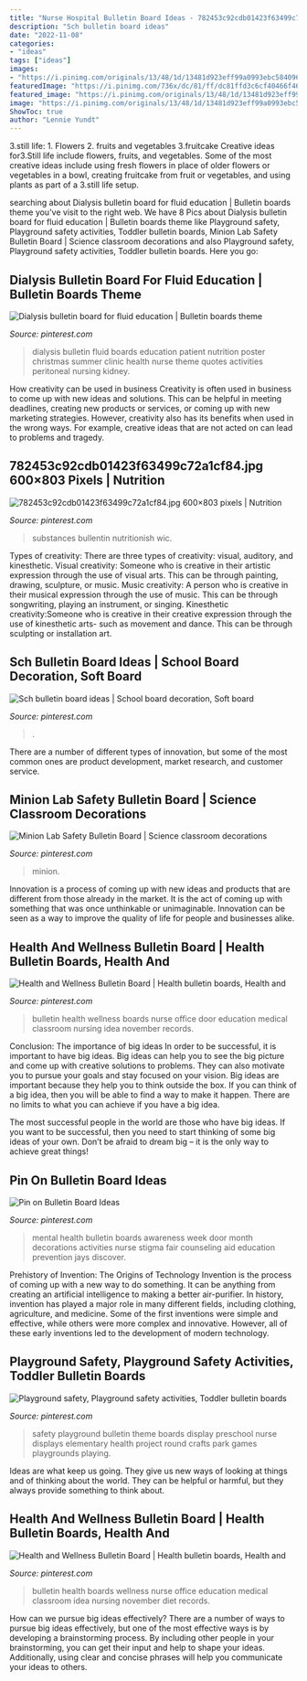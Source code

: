 ```yaml
---
title: "Nurse Hospital Bulletin Board Ideas - 782453c92cdb01423f63499c72a1cf84.jpg 600×803 Pixels"
description: "Sch bulletin board ideas"
date: "2022-11-08"
categories:
- "ideas"
tags: ["ideas"]
images:
- "https://i.pinimg.com/originals/13/48/1d/13481d923eff99a0993ebc584096bf85.jpg"
featuredImage: "https://i.pinimg.com/736x/dc/81/ff/dc81ffd3c6cf40466f46141159cc9e95--health-bulletin-boards-mental-health-awareness-month-bulletin-board.jpg"
featured_image: "https://i.pinimg.com/originals/13/48/1d/13481d923eff99a0993ebc584096bf85.jpg"
image: "https://i.pinimg.com/originals/13/48/1d/13481d923eff99a0993ebc584096bf85.jpg"
ShowToc: true
author: "Lennie Yundt"
---
```



3.still life: 1. Flowers 2. fruits and vegetables 3.fruitcake
Creative ideas for3.Still life include flowers, fruits, and vegetables. Some of the most creative ideas include using fresh flowers in place of older flowers or vegetables in a bowl, creating fruitcake from fruit or vegetables, and using plants as part of a 3.still life setup.

	

		
searching about Dialysis bulletin board for fluid education | Bulletin boards theme you've visit to the right web. We have 8 Pics about Dialysis bulletin board for fluid education | Bulletin boards theme like Playground safety, Playground safety activities, Toddler bulletin boards, Minion Lab Safety Bulletin Board | Science classroom decorations and also Playground safety, Playground safety activities, Toddler bulletin boards. Here you go:
		
    
## Dialysis Bulletin Board For Fluid Education | Bulletin Boards Theme

<img loading=lazy src="https://i.pinimg.com/736x/6a/2a/9a/6a2a9a2313facf1fc3361c71726c5854.jpg" onerror="this.onerror=null;this.src='https://tse3.mm.bing.net/th?id=OIP.-_Kf75SgfksWbwS0yI7JTgHaJ3&amp;pid=15.1';" alt="Dialysis bulletin board for fluid education | Bulletin boards theme">

_Source: pinterest.com_

>dialysis bulletin fluid boards education patient nutrition poster christmas summer clinic health nurse theme quotes activities peritoneal nursing kidney. 

	

How creativity can be used in business
Creativity is often used in business to come up with new ideas and solutions. This can be helpful in meeting deadlines, creating new products or services, or coming up with new marketing strategies. However, creativity also has its benefits when used in the wrong ways. For example, creative ideas that are not acted on can lead to problems and tragedy.

    
## 782453c92cdb01423f63499c72a1cf84.jpg 600×803 Pixels | Nutrition

<img loading=lazy src="https://i.pinimg.com/originals/ad/8b/ae/ad8bae6881daa3c6fa30623215c1e1b3.jpg" onerror="this.onerror=null;this.src='https://tse1.mm.bing.net/th?id=OIP.l2-O9xMzuLHng_fXTBHxtQHaJ6&amp;pid=15.1';" alt="782453c92cdb01423f63499c72a1cf84.jpg 600×803 pixels | Nutrition">

_Source: pinterest.com_

>substances bullentin nutritionish wic. 

	

Types of creativity: There are three types of creativity: visual, auditory, and kinesthetic.
Visual creativity: Someone who is creative in their artistic expression through the use of visual arts. This can be through painting, drawing, sculpture, or music. Music creativity: A person who is creative in their musical expression through the use of music. This can be through songwriting, playing an instrument, or singing. Kinesthetic creativity:Someone who is creative in their creative expression through the use of kinesthetic arts- such as movement and dance. This can be through sculpting or installation art.

    
## Sch Bulletin Board Ideas | School Board Decoration, Soft Board

<img loading=lazy src="https://i.pinimg.com/originals/13/48/1d/13481d923eff99a0993ebc584096bf85.jpg" onerror="this.onerror=null;this.src='https://tse3.mm.bing.net/th?id=OIP.6SCAuBP4bu1n95ChY3gamQHaJ4&amp;pid=15.1';" alt="Sch bulletin board ideas | School board decoration, Soft board">

_Source: pinterest.com_

>. 

	

There are a number of different types of innovation, but some of the most common ones are product development, market research, and customer service.

    
## Minion Lab Safety Bulletin Board | Science Classroom Decorations

<img loading=lazy src="https://i.pinimg.com/736x/2f/8f/83/2f8f839521b9e16958016f18a4f880d2.jpg" onerror="this.onerror=null;this.src='https://tse4.mm.bing.net/th?id=OIP.WknfgyqDfgOTL-0Ep9xDVgHaJ3&amp;pid=15.1';" alt="Minion Lab Safety Bulletin Board | Science classroom decorations">

_Source: pinterest.com_

>minion. 

	

Innovation is a process of coming up with new ideas and products that are different from those already in the market. It is the act of coming up with something that was once unthinkable or unimaginable. Innovation can be seen as a way to improve the quality of life for people and businesses alike.

    
## Health And Wellness Bulletin Board | Health Bulletin Boards, Health And

<img loading=lazy src="https://i.pinimg.com/736x/e5/73/3c/e5733c3422d079193de4b50ead7cda62--health-and-wellness-bulletin-boards.jpg" onerror="this.onerror=null;this.src='https://tse1.mm.bing.net/th?id=OIP.WjGB43uzXKQciLKpWiO9IAHaJ3&amp;pid=15.1';" alt="Health and Wellness Bulletin Board | Health bulletin boards, Health and">

_Source: pinterest.com_

>bulletin health wellness boards nurse office door education medical classroom nursing idea november records. 

	

Conclusion: The importance of big ideas
In order to be successful, it is important to have big ideas. Big ideas can help you to see the big picture and come up with creative solutions to problems. They can also motivate you to pursue your goals and stay focused on your vision.
Big ideas are important because they help you to think outside the box. If you can think of a big idea, then you will be able to find a way to make it happen. There are no limits to what you can achieve if you have a big idea.

The most successful people in the world are those who have big ideas. If you want to be successful, then you need to start thinking of some big ideas of your own. Don’t be afraid to dream big – it is the only way to achieve great things!

    
## Pin On Bulletin Board Ideas

<img loading=lazy src="https://i.pinimg.com/736x/dc/81/ff/dc81ffd3c6cf40466f46141159cc9e95--health-bulletin-boards-mental-health-awareness-month-bulletin-board.jpg" onerror="this.onerror=null;this.src='https://tse3.mm.bing.net/th?id=OIP.Iv7U_k33o4gWdaIfBc1THgHaJ3&amp;pid=15.1';" alt="Pin on Bulletin Board Ideas">

_Source: pinterest.com_

>mental health bulletin boards awareness week door month decorations activities nurse stigma fair counseling aid education prevention jays discover. 

	

Prehistory of Invention: The Origins of Technology
Invention is the process of coming up with a new way to do something. It can be anything from creating an artificial intelligence to making a better air-purifier. In history, invention has played a major role in many different fields, including clothing, agriculture, and medicine. Some of the first inventions were simple and effective, while others were more complex and innovative. However, all of these early inventions led to the development of modern technology.

    
## Playground Safety, Playground Safety Activities, Toddler Bulletin Boards

<img loading=lazy src="https://i.pinimg.com/736x/ad/8e/38/ad8e38afb35d7e323271f6e3889e0f38--safety-crafts-playground-safety.jpg" onerror="this.onerror=null;this.src='https://tse2.mm.bing.net/th?id=OIP.kTWT2ChS5RtmpAE6iqgjggHaKE&amp;pid=15.1';" alt="Playground safety, Playground safety activities, Toddler bulletin boards">

_Source: pinterest.com_

>safety playground bulletin theme boards display preschool nurse displays elementary health project round crafts park games playgrounds playing. 

	

Ideas are what keep us going. They give us new ways of looking at things and of thinking about the world. They can be helpful or harmful, but they always provide something to think about.

    
## Health And Wellness Bulletin Board | Health Bulletin Boards, Health And

<img loading=lazy src="https://i.pinimg.com/originals/e5/73/3c/e5733c3422d079193de4b50ead7cda62.jpg" onerror="this.onerror=null;this.src='https://tse2.mm.bing.net/th?id=OIP.aHO5piSP6Uh6in4itje4BAHaJ4&amp;pid=15.1';" alt="Health and Wellness Bulletin Board | Health bulletin boards, Health and">

_Source: pinterest.com_

>bulletin health boards wellness nurse office education medical classroom idea nursing november diet records. 

	

How can we pursue big ideas effectively?
There are a number of ways to pursue big ideas effectively, but one of the most effective ways is by developing a brainstorming process. By including other people in your brainstorming, you can get their input and help to shape your ideas. Additionally, using clear and concise phrases will help you communicate your ideas to others.

